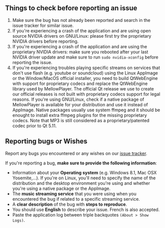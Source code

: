 Things to check before reporting an issue
-----------------------------------------

1. Make sure the bug has not already been reported and search in the issue tracker for similar issue.
2. If you're experiencing a crash of the application and are using open source NVIDIA drivers on GNU/Linux: please first try the proprietary NVIDIA drivers before reporting.
3. If you're experiencing a crash of the application and are using the proprietary NVIDIA drivers: make sure you rebooted after your last NVIDIA driver update and make sure to run ``sudo nvidia-xconfig`` before reporting the issue.
4. If you're experiencing troubles playing specific streams on services that don't use flash (e.g. youtube or soundcloud) using the Linux AppImage or the Window/MacOS official installer, you need to build QtWebEngine with support for proprietary codecs and replace the QtWebEngine library used by MellowPlayer. The official Qt release we use to create our official releases is not built with proprietary codecs support for legal reasons. 
If you're using GNU/Linux, check if a native package of MellowPlayer is available for your distribution and use it instead of AppImage. Native packages usually use system ffmpeg and it should be enought to install extra ffmpeg plugins for the missing proprietary codecs.
Note that MP3 is still considered as a proprietary/patented codec prior to Qt 5.11.

Reporting bugs or Wishes
------------------------

Report any bugs you encountered or any wishes on our [issue tracker](https://github.com/ColinDuquesnoy/MellowPlayer/issues).

If you're reporting a bug, **make sure to provide the following information**:

- Information about your **Operating system** (e.g. Windows 8.1, Mac OSX Yosemite,...). If you're on Linux, you'll need to specify the
  name of the distribution and the desktop environment you're using and whether you're using a native package or the AppImage.
- The **music streaming service** that you were using when you encountered the bug if related to a specific streaming service.
- A **clear description** of the bug with **steps to reproduce**.
- You should use **English** to describe your issue. French is also accepted.
- Paste the application log between triple backquotes ```(About > Show Logs)```.
